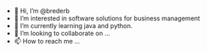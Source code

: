 - 👋 Hi, I’m @brederb
- 👀 I’m interested in software solutions for business management
- 🌱 I’m currently learning java and python.
- 💞️ I’m looking to collaborate on ...
- 📫 How to reach me ...

<!---
brederb/brederb is a ✨ special ✨ repository because its `README.md` (this file) appears on your GitHub profile.
You can click the Preview link to take a look at your changes.
--->
